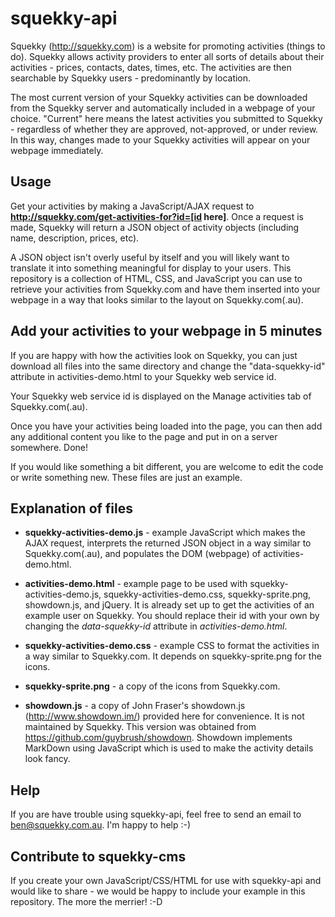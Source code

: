 squekky-api
=====================

Squekky (http://squekky.com) is a website for promoting activities (things to do). Squekky allows activity providers to enter all sorts of details about their activities - prices, contacts, dates, times, etc. The activities are then searchable by Squekky users - predominantly by location.

The most current version of your Squekky activities can be downloaded from the Squekky server and automatically included in a webpage of your choice. "Current" here means the latest activities you submitted to Squekky - regardless of whether they are approved, not-approved, or under review. In this way, changes made to your Squekky activities will appear on your webpage immediately.

## Usage ##

Get your activities by making a JavaScript/AJAX request to __http://squekky.com/get-activities-for?id=[id here]__. Once a request is made, Squekky will return a JSON object of activity objects (including name, description, prices, etc). 

A JSON object isn't overly useful by itself and you will likely want to translate it into something meaningful for display to your users. This repository is a collection of HTML, CSS, and JavaScript you can use to retrieve your activities from Squekky.com and have them inserted into your webpage in a way that looks similar to the layout on Squekky.com(.au).

## Add your activities to your webpage in 5 minutes ##
If you are happy with how the activities look on Squekky, you can just download all files into the same directory and change the "data-squekky-id" attribute in activities-demo.html to your Squekky web service id. 

Your Squekky web service id is displayed on the Manage activities tab of Squekky.com(.au).

Once you have your activities being loaded into the page, you can then add any additional content you like to the page and put in on a server somewhere. Done!

If you would like something a bit different, you are welcome to edit the code or write something new. These files are just an example.

## Explanation of files ##

* __squekky-activities-demo.js__ - example JavaScript which makes the AJAX request, interprets the returned JSON object in a way similar to Squekky.com(.au), and populates the DOM (webpage) of activities-demo.html.

* __activities-demo.html__ - example page to be used with squekky-activities-demo.js, squekky-activities-demo.css, squekky-sprite.png, showdown.js, and jQuery. It is already set up to get the activities of an example user on Squekky. You should replace their id with your own by changing the _data-squekky-id_ attribute in _activities-demo.html_.

* __squekky-activities-demo.css__ - example CSS to format the activities in a way similar to Squekky.com. It depends on squekky-sprite.png for the icons.

* __squekky-sprite.png__ - a copy of the icons from Squekky.com.

* __showdown.js__ - a copy of John Fraser's showdown.js (http://www.showdown.im/) provided here for convenience. It is not maintained by Squekky. This version was obtained from https://github.com/guybrush/showdown. Showdown implements MarkDown using JavaScript which is used to make the activity details look fancy.

## Help ##

If you are have trouble using squekky-api, feel free to send an email to ben@squekky.com.au. I'm happy to help :-)

## Contribute to squekky-cms ##

If you create your own JavaScript/CSS/HTML for use with squekky-api and would like to share - we would be happy to include your example in this repository. The more the merrier! :-D
